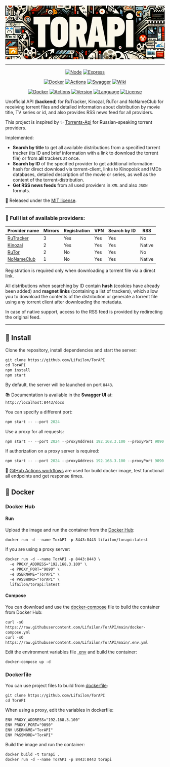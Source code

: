 <p align="center">
    <img src="logo.png" alt="Image alt">
</p>

---

<p align="center">
    <a href="https://github.com/nodejs/node"><img title="Node" src="https://img.shields.io/badge/node.js-6DA55F?style=for-the-badge&logo=node.js&logoColor=white"></a>
    <a href="https://github.com/expressjs/express"><img title="Express" src="https://img.shields.io/badge/express.js-%23404d59.svg?style=for-the-badge&logo=express&logoColor=%2361DAFB"></a>
</p>

<p align="center">
    <a href="https://hub.docker.com/r/lifailon/torapi"><img title="Docker" src="https://img.shields.io/badge/docker-%230db7ed.svg?style=for-the-badge&logo=docker&logoColor=white"></a>
    <a href=".github/workflows"><img title="Actions" src="https://img.shields.io/badge/Actions-%230075A8.svg?style=for-the-badge&logo=githubactions&logoColor=white"></a>
    <a href="swagger.js"><img title="Swagger" src="https://img.shields.io/badge/-Swagger-%23Clojure?style=for-the-badge&logo=swagger&logoColor=white"></a>
    <a href="https://lifailon.github.io/TorAPI"><img title="Wiki" src="https://img.shields.io/badge/Static_Docs-009CAB.svg?style=for-the-badge&logo=wikipedia&logoColor=white"></a>
</p>

<p align="center">
    <a href="https://hub.docker.com/r/lifailon/torapi"><img title="Docker"src="https://img.shields.io/docker/image-size/lifailon/torapi?&color=blue&label=Docker%20Image"></a>
    <a href="https://github.com/Lifailon/TorAPI/actions"><img title="Actions"src="https://img.shields.io/github/actions/workflow/status/Lifailon/TorAPI/docker-build-and-tests.yml?logo=GitHub-Actions&label=Build%20and%20Tests"></a>
    <a href="https://github.com/Lifailon/TorAPI"><img title="Version"src="https://img.shields.io/github/v/tag/lifailon/TorAPI?logo=GitHub&color=white&label=Version"></a>
    <a href="https://github.com/Lifailon/TorAPI"><img title="Language"src="https://img.shields.io/github/languages/top/lifailon/TorAPI?logo=JavaScript&color=gold&label=JavaScript"></a>
    <a href="https://github.com/Lifailon/TorAPI/blob/main/LICENSE"><img title="License"src="https://img.shields.io/github/license/lifailon/TorAPI?logo=Readme&color=orange&label=License"></a>
</p>

Unofficial API (**backend**) for RuTracker, Kinozal, RuTor and NoNameClub for receiving torrent files and detailed information about distribution by movie title, TV series or id, and also provides RSS news feed for all providers.

This project is inspired by ✨ [Torrents-Api](https://github.com/Ryuk-me/Torrents-Api) for Russian-speaking torrent providers.

Implemented:

- **Search by title** to get all available distributions from a specified torrent tracker (its ID and brief information with a link to download the torrent file) or from **all** trackers at once.
- **Search by ID** of the specified provider to get additional information: hash for direct download via torrent-client, links to Kinopoisk and IMDb databases, detailed description of the movie or series, as well as the content of the torrent-distribution.
- **Get RSS news feeds** from all used providers in `XML` and also `JSON` formats.

📄 Released under the [MIT license](https://github.com/Lifailon/TorAPI/blob/rsa/LICENSE).

---

### 🔗 Full list of available providers:

| Provider name                       | Mirrors | Registration | VPN | Search by ID | RSS    |
| -                                   | -       | -            | -   | -            | -      |
| [RuTracker](https://rutracker.org)  | 3       | Yes          | Yes | Yes          | No     |
| [Kinozal](https://kinozal.tv)       | 2       | Yes          | Yes | Yes          | Native |
| [RuTor](https://rutor.info)         | 2       | No           | Yes | Yes          | No     |
| [NoNameClub](https://nnmclub.to)    | 1       | No           | Yes | Yes          | Native |

Registration is required only when downloading a torrent file via a direct link.

All distributions when searching by ID contain **hash** (cookies have already been added) and **magnet links** (containing a list of trackers), which allow you to download the contents of the distribution or generate a torrent file using any torrent client after downloading the metadata.

In case of native support, access to the RSS feed is provided by redirecting the original feed.

---

## 🚀 Install

Clone the repository, install dependencies and start the server:

```shell
git clone https://github.com/Lifailon/TorAPI
cd TorAPI
npm install
npm start
```

By default, the server will be launched on port `8443`.

📚 Documentation is available in the **Swagger UI** at: `http://localhost:8443/docs`

You can specify a different port:

```js
npm start -- --port 2024
```

Use a proxy for all requests:

```js
npm start -- --port 2024 --proxyAddress 192.168.3.100 --proxyPort 9090
```

If authorization on a proxy server is required:

```js
npm start -- --port 2024 --proxyAddress 192.168.3.100 --proxyPort 9090 --username TorAPI --password TorAPI
```

🧪 [GitHub Actions workflows](https://github.com/Lifailon/TorAPI/tree/main/.github/workflows) are used for build docker image, test functional all endpoints and get response times.

## 🐳 Docker

### Docker Hub

#### Run

Upload the image and run the container from the [Docker Hub](https://hub.docker.com/repository/docker/lifailon/torapi/general):

```shell
docker run -d --name TorAPI -p 8443:8443 lifailon/torapi:latest
```

If you are using a proxy server:

```shell
docker run -d --name TorAPI -p 8443:8443 \
  -e PROXY_ADDRESS="192.168.3.100" \
  -e PROXY_PORT="9090" \
  -e USERNAME="TorAPI" \
  -e PASSWORD="TorAPI" \
  lifailon/torapi:latest
```

#### Compose

You can download and use the [docker-compose](docker-compose.yml) file to build the container from Docker Hub:

```shell
curl -sO https://raw.githubusercontent.com/Lifailon/TorAPI/main/docker-compose.yml
curl -sO https://raw.githubusercontent.com/Lifailon/TorAPI/main/.env.yml
```

Edit the environment variables file [.env](.env) and build the container:

```shell
docker-compose up -d
```

### Dockerfile

You can use project files to build from [dockerfile](dockerfile):

```shell
git clone https://github.com/Lifailon/TorAPI
cd TorAPI
```

When using a proxy, edit the variables in dockerfile:

```shell
ENV PROXY_ADDRESS="192.168.3.100"
ENV PROXY_PORT="9090"
ENV USERNAME="TorAPI"
ENV PASSWORD="TorAPI"
```

Build the image and run the container:

```shell
docker build -t torapi .
docker run -d --name TorAPI -p 8443:8443 torapi
```
